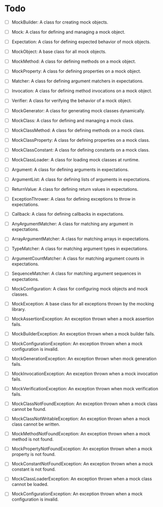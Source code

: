 # Todo

 - [ ] MockBuilder: A class for creating mock objects.
 - [ ] Mock: A class for defining and managing a mock object.
 - [ ] Expectation: A class for defining expected behavior of mock objects.
 - [ ] MockObject: A base class for all mock objects.
 - [ ] MockMethod: A class for defining methods on a mock object.
 - [ ] MockProperty: A class for defining properties on a mock object.
 - [ ] Matcher: A class for defining argument matchers in expectations.
 - [ ] Invocation: A class for defining method invocations on a mock object.
 - [ ] Verifier: A class for verifying the behavior of a mock object.
 - [ ] MockGenerator: A class for generating mock classes dynamically.
 - [ ] MockClass: A class for defining and managing a mock class.
 - [ ] MockClassMethod: A class for defining methods on a mock class.
 - [ ] MockClassProperty: A class for defining properties on a mock class.
 - [ ] MockClassConstant: A class for defining constants on a mock class.
 - [ ] MockClassLoader: A class for loading mock classes at runtime.
 - [ ] Argument: A class for defining arguments in expectations.
 - [ ] ArgumentList: A class for defining lists of arguments in expectations.
 - [ ] ReturnValue: A class for defining return values in expectations.
 - [ ] ExceptionThrower: A class for defining exceptions to throw in expectations.
 - [ ] Callback: A class for defining callbacks in expectations.
 - [ ] AnyArgumentMatcher: A class for matching any argument in expectations.
 - [ ] ArrayArgumentMatcher: A class for matching arrays in expectations.
 - [ ] TypeMatcher: A class for matching argument types in expectations.
 - [ ] ArgumentCountMatcher: A class for matching argument counts in expectations.
 - [ ] SequenceMatcher: A class for matching argument sequences in expectations.
 - [ ] MockConfiguration: A class for configuring mock objects and mock classes.
 - [ ] MockException: A base class for all exceptions thrown by the mocking library.
 - [ ] MockAssertionException: An exception thrown when a mock assertion fails.
 - [ ] MockBuilderException: An exception thrown when a mock builder fails.
 - [ ] MockConfigurationException: An exception thrown when a mock configuration is invalid.
 - [ ] MockGenerationException: An exception thrown when mock generation fails.
 - [ ] MockInvocationException: An exception thrown when a mock invocation fails.
 - [ ] MockVerificationException: An exception thrown when mock verification fails.
 - [ ] MockClassNotFoundException: An exception thrown when a mock class cannot be found.
 - [ ] MockClassNotWritableException: An exception thrown when a mock class cannot be written.
 - [ ] MockMethodNotFoundException: An exception thrown when a mock method is not found.
 - [ ] MockPropertyNotFoundException: An exception thrown when a mock property is not found.
 - [ ] MockConstantNotFoundException: An exception thrown when a mock constant is not found.
 - [ ] MockClassLoaderException: An exception thrown when a mock class cannot be loaded.
 - [ ] MockConfigurationException: An exception thrown when a mock configuration is invalid.
 